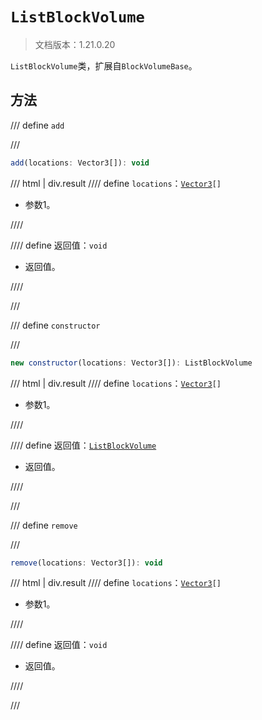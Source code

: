 # `ListBlockVolume`

> 文档版本：1.21.0.20

`ListBlockVolume`类，扩展自`BlockVolumeBase`。

## 方法

/// define
`add`


///

```js
add(locations: Vector3[]): void
```

/// html | div.result
//// define
`locations`：<code><a href="../vector3/">Vector3</a>[]</code>

- 参数1。


////

//// define
返回值：`void`

- 返回值。


////

///


/// define
`constructor`


///

```js
new constructor(locations: Vector3[]): ListBlockVolume
```

/// html | div.result
//// define
`locations`：<code><a href="../vector3/">Vector3</a>[]</code>

- 参数1。


////

//// define
返回值：[`ListBlockVolume`](../listblockvolume.md)

- 返回值。


////

///


/// define
`remove`


///

```js
remove(locations: Vector3[]): void
```

/// html | div.result
//// define
`locations`：<code><a href="../vector3/">Vector3</a>[]</code>

- 参数1。


////

//// define
返回值：`void`

- 返回值。


////

///

